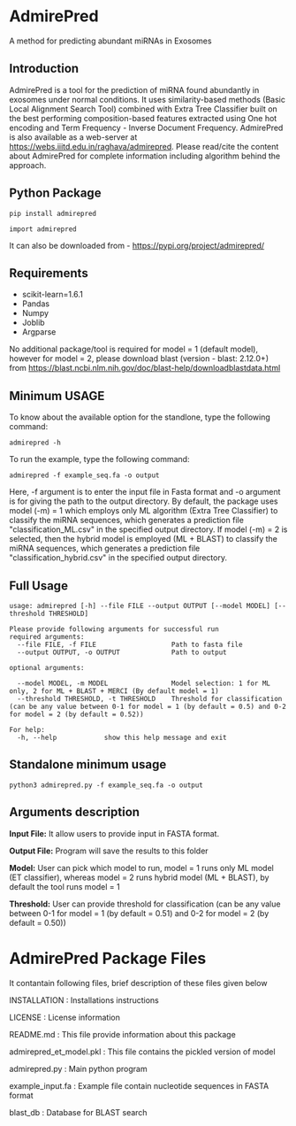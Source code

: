 # **AdmirePred**
A method for predicting abundant miRNAs in Exosomes
## Introduction
AdmirePred is a tool for the prediction of miRNA found abundantly in exosomes under normal conditions. It uses similarity-based methods (Basic Local Alignment Search Tool) combined with Extra Tree Classifier built on the best performing composition-based features extracted using One hot encoding and Term Frequency - Inverse Document Frequency. AdmirePred is also available as a web-server at https://webs.iiitd.edu.in/raghava/admirepred. Please read/cite the content about AdmirePred for complete information including algorithm behind the approach.

## Python Package
```
pip install admirepred
```
```
import admirepred
```
It can also be downloaded from - https://pypi.org/project/admirepred/


## Requirements
- scikit-learn=1.6.1
- Pandas
- Numpy
- Joblib
- Argparse


No additional package/tool is required for model = 1 (default model), however for model = 2, please download blast (version - blast: 2.12.0+) from https://blast.ncbi.nlm.nih.gov/doc/blast-help/downloadblastdata.html


## Minimum USAGE
To know about the available option for the standlone, type the following command:
```
admirepred -h
```
To run the example, type the following command:
```
admirepred -f example_seq.fa -o output
```
Here, -f argument is to enter the input file in Fasta format and -o argument is for giving the path to the output directory. By default, the package uses model (-m) = 1 which employs only ML algorithm (Extra Tree Classifier) to classify the miRNA sequences, which generates a prediction file "classification_ML.csv" in the specified output directory. If model (-m) = 2 is selected, then the hybrid model is employed (ML + BLAST) to classify the miRNA sequences, which generates a prediction file "classification_hybrid.csv" in the specified output directory.

## Full Usage
```
usage: admirepred [-h] --file FILE --output OUTPUT [--model MODEL] [--threshold THRESHOLD]
```
```
Please provide following arguments for successful run
required arguments:
  --file FILE, -f FILE                   Path to fasta file
  --output OUTPUT, -o OUTPUT             Path to output

optional arguments:

  --model MODEL, -m MODEL                Model selection: 1 for ML only, 2 for ML + BLAST + MERCI (By default model = 1)
  --threshold THRESHOLD, -t THRESHOLD    Threshold for classification (can be any value between 0-1 for model = 1 (by default = 0.5) and 0-2 for model = 2 (by default = 0.52))

For help:
  -h, --help            show this help message and exit

```

## Standalone minimum usage
```
python3 admirepred.py -f example_seq.fa -o output
```

## Arguments description

**Input File:** It allow users to provide input in FASTA format.

**Output File:** Program will save the results to this folder

**Model:** User can pick which model to run, model = 1 runs only ML model (ET classifier), whereas model = 2 runs hybrid model (ML + BLAST), by default the tool runs model = 1

**Threshold:** User can provide threshold for classification (can be any value between 0-1 for model = 1 (by default = 0.51) and 0-2 for model = 2 (by default = 0.50))


AdmirePred Package Files
=======================
It contantain following files, brief description of these files given below

INSTALLATION                    : Installations instructions

LICENSE                         : License information

README.md                       : This file provide information about this package

admirepred_et_model.pkl           : This file contains the pickled version of model

admirepred.py                     : Main python program

example_input.fa                : Example file contain nucleotide sequences in FASTA format

blast_db                        : Database for BLAST search